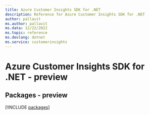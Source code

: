 ```yaml
---
title: Azure Customer Insights SDK for .NET
description: Reference for Azure Customer Insights SDK for .NET
author: pallavit
ms.author: pallavit
ms.data: 12/22/2022
ms.topic: reference
ms.devlang: dotnet
ms.service: customerinsights
---
```

# Azure Customer Insights SDK for .NET - preview
## Packages - preview
[!INCLUDE [packages](customer-insights-index.md)]
